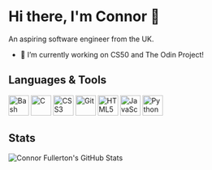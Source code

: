 # Hi there, I'm Connor 👋
An aspiring software engineer from the UK.
- 🔭 I’m currently working on CS50 and The Odin Project!

## Languages & Tools
<div>
  <img src="https://cdn.jsdelivr.net/gh/devicons/devicon/icons/bash/bash-original.svg" alt="Bash" height="40" width="40">
  <img src="https://cdn.jsdelivr.net/gh/devicons/devicon/icons/c/c-original.svg" alt="C" height="40" width="40">
  <img src="https://cdn.jsdelivr.net/gh/devicons/devicon/icons/css3/css3-original.svg" alt="CSS3" height="40" width="40">
  <img src="https://cdn.jsdelivr.net/gh/devicons/devicon/icons/git/git-original.svg" alt="Git" height="40" width="40">
  <img src="https://cdn.jsdelivr.net/gh/devicons/devicon/icons/html5/html5-original.svg" alt="HTML5" height="40" width="40">
  <img src="https://cdn.jsdelivr.net/gh/devicons/devicon/icons/javascript/javascript-original.svg" alt="JavaScript" height="40" width="40">
  <img src="https://cdn.jsdelivr.net/gh/devicons/devicon/icons/python/python-original.svg" alt="Python" height="40" width="40">
</div>

## Stats
<picture>
  <source media="(prefers-color-scheme: dark)" srcset="https://github-readme-stats.vercel.app/api?username=connorfullerton&theme=github_dark">
  <source media="(prefers-color-scheme: light)" srcset="https://github-readme-stats.vercel.app/api?username=connorfullerton">
  <img alt="Connor Fullerton's GitHub Stats">
</picture>

<!--
**connorfullerton/connorfullerton** is a ✨ _special_ ✨ repository because its `README.md` (this file) appears on your GitHub profile.

Here are some ideas to get you started:

- 🔭 I’m currently working on ...
- 🌱 I’m currently learning ...
- 👯 I’m looking to collaborate on ...
- 🤔 I’m looking for help with ...
- 💬 Ask me about ...
- 📫 How to reach me: ...
- 😄 Pronouns: ...
- ⚡ Fun fact: ...
-->
